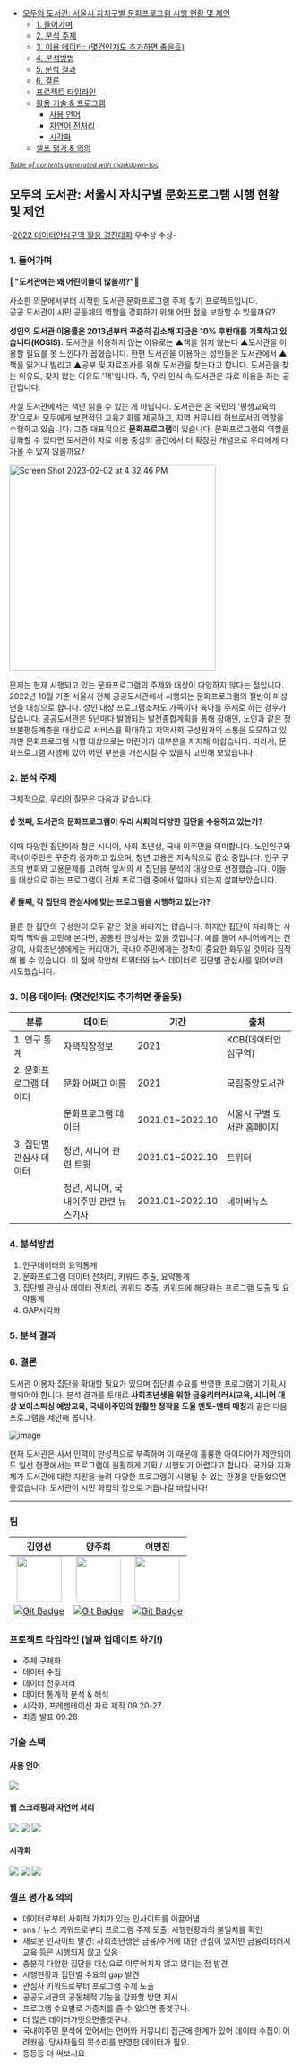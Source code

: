 - [모두의 도서관: 서울시 자치구별 문화프로그램 시행 현황 및 제언](#-------------------------------------)
  * [1. 들어가며](#1---)
  * [2. 분석 주제](#2------)
  * [3. 이용 데이터: (몇건인지도 추가하면 좋을듯)](#3-------------------------)
  * [4. 분석방법](#4-----)
  * [5. 분석 결과](#5------)
  * [6. 결론](#6---)
  * [프로젝트 타임라인](#---------)
  * [활용 기술 & 프로그램](#------------)
    + [사용 언어](#-----)
    + [자연어 전처리](#-------)
    + [시각화](#---)
  * [셀프 평가 & 의의](#----------)

<small><i><a href='http://ecotrust-canada.github.io/markdown-toc/'>Table of contents generated with markdown-toc</a></i></small>

## 모두의 도서관: 서울시 자치구별 문화프로그램 시행 현황 및 제언
-[2022 데이터안심구역 활용 경진대회](https://youtu.be/4qty40r2EBo?t=2982) 우수상 수상- 

### 1. 들어가며 
👶<b>"도서관에는 왜 어린이들이 많을까?"</b>👶

사소한 의문에서부터 시작한 도서관 문화프로그램 주제 찾기 프로젝트입니다. 
<br>공공 도서관이 시민 공동체의 역할을 강화하기 위해 어떤 점을 보완할 수 있을까요? 


**성인의 도서관 이용률은 2013년부터 꾸준히 감소해 지금은 10% 후반대를 기록하고 있습니다(KOSIS).** 도서관을 이용하지 않는 이유로는 ▲책을 읽지 않는다 ▲도서관을 이용할 필요를 못 느낀다가 꼽혔습니다. 한편 도서관을 이용하는 성인들은 도서관에서 ▲책을 읽거나 빌리고 ▲공부 및 자료조사를 위해 도서관을 찾는다고 합니다. 도서관을 찾는 이유도, 찾지 않는 이유도 '책'입니다. 즉, 우리 인식 속 도서관은 자료 이용을 하는 공간입니다. 

사실 도서관에서는 책만 읽을 수 있는 게 아닙니다. 도서관은 온 국민의 ‘평생교육의 장’으로서 모두에게 보편적인 교육기회를 제공하고, 지역 커뮤니티 허브로서의 역할을 수행하고 있습니다. 그중 대표적으로 **문화프로그램**이 있습니다. 문화프로그램의 역할을 강화할 수 있다면 도서관이 자료 이용 중심의 공간에서 더 확장된 개념으로 우리에게 다가올 수 있지 않을까요? 

<img width="368" alt="Screen Shot 2023-02-02 at 4 32 46 PM" src="https://user-images.githubusercontent.com/107484982/216260224-d9f7fd57-3b3c-4538-84ea-a0cff7df4eb0.png">

문제는 현재 시행되고 있는 문화프로그램의 주제와 대상이 다양하지 않다는 점입니다. 2022년 10월 기준 서울시 전체 공공도서관에서 시행되는 문화프로그램의 절반이 미성년을 대상으로 합니다. 성인 대상 프로그램조차도 가족이나 육아를 주제로 하는 경우가 많습니다. 공공도서관은 5년마다 발행되는 발전종합계획을 통해 장애인, 노인과 같은 정보불평등계층을 대상으로 서비스를 확대하고 지역사회 구성원과의 소통을 도모하고 있지만 문화프로그램 시행 대상으로는 어린이가 대부분을 차지해 아쉽습니다. 따라서, 문화프로그램 시행에 있어 어떤 부분을 개선시킬 수 있을지 고민해 보았습니다. 

### 2. 분석 주제 
구체적으로, 우리의 질문은 다음과 같습니다. 

#### ☝️ 첫째, 도서관의 문화프로그램이 우리 사회의 다양한 집단을 수용하고 있는가?
이때 다양한 집단이라 함은 시니어, 사회 초년생, 국내 이주민을 의미합니다. 노인인구와 국내이주민은 꾸준히 증가하고 있으며, 청년 고용은 지속적으로 감소 중입니다. 인구 구조의 변화와 고용문제를 고려해 앞서의 세 집단을 분석의 대상으로 선정했습니다. 이들을 대상으로 하는 프로그램이 전체 프로그램 중에서 얼마나 되는지 살펴보았습니다. 

#### ✌️ 둘째, 각 집단의 관심사에 맞는 프로그램을 시행하고 있는가?
물론 한 집단의 구성원이 모두 같은 것을 바라지는 않습니다. 하지만 집단이 자리하는 사회적 맥락을 고민해 본다면, 공통된 관심사는 있을 것입니다. 예를 들어 시니어에게는 건강이, 사회초년생에게는 커리어가, 국내이주민에게는 정착이 중요한 화두일 것이라 짐작해 볼 수 있습니다. 이 점에 착안해 트위터와 뉴스 데이터로 집단별 관심사를 읽어보려 시도했습니다. 

### 3. 이용 데이터: (몇건인지도 추가하면 좋을듯)

|분류|데이터|기간|출처|
|---|---|---|---|
|1. 인구 통계 |자택직장정보|2021|KCB(데이터안심구역)|
|2. 문화프로그램 데이터|문화 어쩌고 이름|2021|국립중앙도서관|
|| 문화프로그램 데이터|2021.01~2022.10|서울시 구별 도서관 홈페이지|
|3. 집단별 관심사 데이터 |청년, 시니어 관련 트윗|2021.01~2022.10|트위터|
||청년, 시니어, 국내이주민 관련 뉴스기사|2021.01~2022.10|네이버뉴스|

### 4. 분석방법
1. 인구데이터의 요약통계
2. 문화프로그램 데이터 전처리, 키워드 추출, 요약통계 
3. 집단별 관심사 데이터 전처리, 키워드 추출, 키워드에 해당하는 프로그램 도출 및 요약통계
4. GAP시각화

### 5. 분석 결과

### 6. 결론
도서관 이용자 집단을 확대할 필요가 있으며 집단별 수요를 반영한 프로그램이 기획,시행되어야 합니다. 분석 결과를 토대로 **사회초년생을 위한 금융리터러시교육, 시니어 대상 보이스피싱 예방교육, 국내이주민의 원활한 정착을 도울 멘토-멘티 매칭**과 같은 다음 프로그램을 제안해 봅니다.

![image](https://user-images.githubusercontent.com/107484982/216503296-939ed93d-fbf9-4c72-b192-89c7c6a733d5.png)


현재 도서관은 사서 인력이 만성적으로 부족하며 이 때문에 훌륭한 아이디어가 제안되어도 일선 현장에서는 프로그램이 원활하게 기획 / 시행되기 어렵다고 합니다. 국가와 지자체가 도서관에 대한 지원을 늘려 다양한 프로그램이 시행될 수 있는 환경을 만들었으면 좋겠습니다. 도서관이 시민 화합의 장으로 거듭나길 바랍니다! 

<hr>

### 팀

|                            김영선                            |                            양주희                            |                           이명진                             |
| :----------------------------------------------------------: | :----------------------------------------------------------: | :----------------------------------------------------------: |
| <img src='https://avatars.githubusercontent.com/u/108660426?v=4' height=80 width=80px></img> | <img src='https://avatars.githubusercontent.com/u/90437704?v=4' height=80 width=80px></img> | <img src='https://avatars.githubusercontent.com/u/107484982?v=4' height=80 width=80px></img> |
| [![Git Badge](http://img.shields.io/badge/-Github-black?style=flat-square&logo=github)](https://github.com/kyunakim) | [![Git Badge](http://img.shields.io/badge/-Github-black?style=flat-square&logo=github)](https://github.com/YANGJUHEE521) | [![Git Badge](http://img.shields.io/badge/-Github-black?style=flat-square&logo=github)](https://github.com/palesaltedcaramel) | 

### 프로젝트 타임라인 (날짜 업데이트 하기!)
- 주제 구체화 
- 데이터 수집 
- 데이터 전후처리 
- 데이터 통계적 분석 & 해석 
- 시각화, 프레젠테이션 자료 제작 09.20-27
- 최종 발표 09.28

### 기술 스택
#### 사용 언어 
<img src="https://img.shields.io/badge/python-3776AB?style=for-the-badge&logo=Python&logoColor=white"></a>
<a>

#### 웹 스크래핑과 자연어 처리
<a href="https://github.com/JustAnotherArchivist/snscrape"><img src="https://img.shields.io/badge/SNScrape-808080?style=for-the-badge&logo=BeautifulSoup&logoColor=white"></a> <a href = "https://beautiful-soup-4.readthedocs.io/en/latest/#"><img src="https://img.shields.io/badge/BeautifulSoup-3E3E3E?style=for-the-badge&logo=BeautifulSoup&logoColor=white"></a> <a href="https://github.com/konlpy/konlpy"><img src="https://img.shields.io/badge/koNLPy-D00000?style=for-the-badge&logo=koNLPy&logoColor=white"></a>


#### 시각화
<img src="https://img.shields.io/badge/tableau-E97627?style=for-the-badge&logo=tableau&logoColor=white"> <img src="https://img.shields.io/badge/numbers-71D754?style=for-the-badge&logo=numbers&logoColor=white"> <img src="https://img.shields.io/badge/goodnotes-5CC8FA?style=for-the-badge&logo=goodnotes&logoColor=white">

### 셀프 평가 & 의의 
- 데이터로부터 사회적 가치가 있는 인사이트를 이끌어냄 
- sns / 뉴스 키워드로부터 프로그램 주제 도출, 시행현황과의 불일치를 확인
- 새로운 인사이트 발견: 사회초년생은 금융/주거에 대한 관심이 있지만 금융리터러시 교육 등은 시행되지 않고 있음 
- 충분히 다양한 집단을 대상으로 이루어지지 않고 있다는 점 발견 
- 시행현황과 집단별 수요의 gap 발견 
- 관심사 키워드로부터 프로그램 주제 도출 
- 공공도서관의 공동체적 기능을 강화할 방안 제시
- 프로그램 수요별로 가중치를 줄 수 있으면 좋겟구나. 
- 더 많은 데이터가잇으면좋겟구나. 
- 국내이주민 분석에 있어서는 언어와 커뮤니티 접근에 한계가 있어 데이터 수집이 어려웠음. 당사자들의 목소리를 반영한 데이터가 필요. 
- 등등등 더 써보시요 
